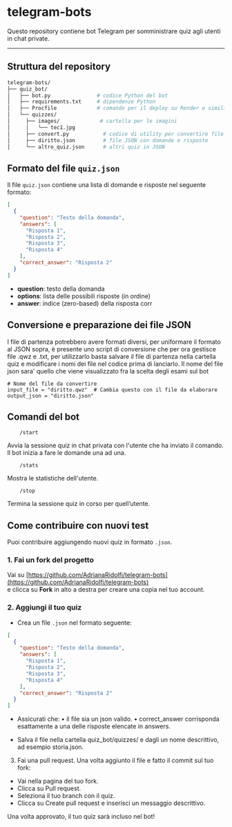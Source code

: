 # telegram-bots

Questo repository contiene bot Telegram per somministrare quiz agli utenti in chat private.

---

## Struttura del repository

```bash
telegram-bots/
├── quiz_bot/
│   ├── bot.py               # codice Python del bot
│   ├── requirements.txt     # dipendenze Python
│   ├── Procfile             # comando per il deploy su Render o simili
│   └── quizzes/
│     ├── images/             # cartella per le imagini
│     │   └── tec1.jpg
│     ├── convert.py           # codice di utility per convertire file .qwz e .txt nei json
│     ├── diritto.json         # file JSON con domande e risposte
│     └── altro_quiz.json      # altri quiz in JSON

```

## Formato del file `quiz.json`

Il file `quiz.json` contiene una lista di domande e risposte nel seguente formato:

```json
[
  {
    "question": "Testo della domanda",
    "answers": [
      "Risposta 1",
      "Risposta 2",
      "Risposta 3",
      "Risposta 4"
    ],
    "correct_answer": "Risposta 2"
  }
]
```

- **question**: testo della domanda
- **options**: lista delle possibili risposte (in ordine)
- **answer**: indice (zero-based) della risposta corr

## Conversione e preparazione dei file JSON

I file di partenza potrebbero avere formati diversi, per uniformare il formato al JSON sopra, è presente uno script di conversione che per ora gestisce file .qwz e .txt, per utilizzarlo basta salvare il file di partenza nella cartella quiz e modificare i nomi dei file nel codice prima di lanciarlo. Il nome del file json sara' quello che viene visualizzato fra la scelta degli esami sul bot

```code
# Nome del file da convertire
input_file = "diritto.qwz"  # Cambia questo con il file da elaborare
output_json = "diritto.json"
```


## Comandi del bot

```code
    /start
```
Avvia la sessione quiz in chat privata con l'utente che ha inviato il comando.
Il bot inizia a fare le domande una ad una.

```code
    /stats
```
Mostra le statistiche dell'utente.

```code
    /stop
```
Termina la sessione quiz in corso per quell’utente.


## Come contribuire con nuovi test

Puoi contribuire aggiungendo nuovi quiz in formato `.json`.

### 1. Fai un fork del progetto

Vai su [https://github.com/AdrianaRidolfi/telegram-bots](https://github.com/AdrianaRidolfi/telegram-bots)  
e clicca su **Fork** in alto a destra per creare una copia nel tuo account.

### 2. Aggiungi il tuo quiz

- Crea un file `.json` nel formato seguente:

```json
[
  {
    "question": "Testo della domanda",
    "answers": [
      "Risposta 1",
      "Risposta 2",
      "Risposta 3",
      "Risposta 4"
    ],
    "correct_answer": "Risposta 2"
  }
]
```

- Assicurati che:
  • il file sia un json valido.
  • correct_answer corrisponda esattamente a una delle risposte elencate in answers.

- Salva il file nella cartella quiz_bot/quizzes/ e dagli un nome descrittivo, ad esempio storia.json.

3. Fai una pull request. Una volta aggiunto il file e fatto il commit sul tuo fork:

  - Vai nella pagina del tuo fork.
  - Clicca su Pull request.
  - Seleziona il tuo branch con il quiz.
  - Clicca su Create pull request e inserisci un messaggio descrittivo.

Una volta approvato, il tuo quiz sarà incluso nel bot!

